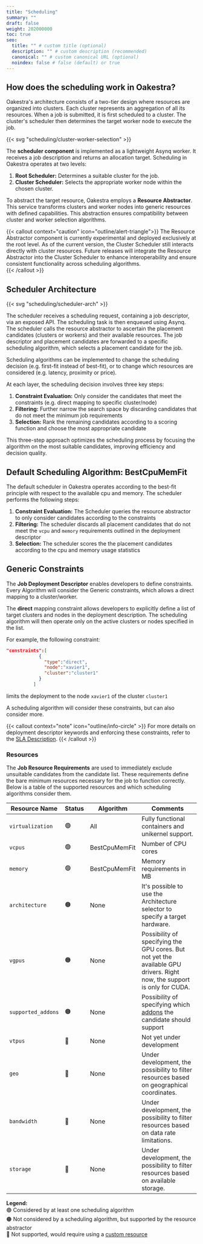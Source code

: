 ```yaml
---
title: "Scheduling"
summary: ""
draft: false
weight: 202000000
toc: true
seo:
  title: "" # custom title (optional)
  description: "" # custom description (recommended)
  canonical: "" # custom canonical URL (optional)
  noindex: false # false (default) or true
---
```


## How does the scheduling work in Oakestra?

Oakestra's architecture consists of a two-tier design where resources are organized into clusters. Each cluster represents an aggregation of all its resources. When a job is submitted, it is first scheduled to a cluster. The cluster's scheduler then determines the target worker node to execute the job.  

{{< svg "scheduling/cluster-worker-selection" >}}

The **scheduler component** is implemented as a lightweight Asynq worker. It receives a job description and returns an allocation target. Scheduling in Oakestra operates at two levels:

1. **Root Scheduler:** Determines a suitable cluster for the job.
2. **Cluster Scheduler:** Selects the appropriate worker node within the chosen cluster.

To abstract the target resource, Oakestra employs a **Resource Abstractor**. This service transforms clusters and worker nodes into generic resources with defined capabilities. This abstraction ensures compatibility between cluster and worker selection algorithms.

{{< callout context="caution" icon="outline/alert-triangle">}}
The Resource Abstractor component is currently experimental and deployed exclusively at the root level. As of the current version, the Cluster Scheduler still interacts directly with cluster resources. Future releases will integrate the Resource Abstractor into the Cluster Scheduler to enhance interoperability and ensure consistent functionality across scheduling algorithms.  
{{< /callout >}}

## Scheduler Architecture

{{< svg "scheduling/scheduler-arch" >}}

The scheduler receives a scheduling request, containing a job descriptor, via an exposed API. The scheduling task is then enqueued using Asynq.
The scheduler calls the resource abstractor to ascertain the placement candidates (clusters or workers) and their available resources.
The job descriptor and placement candidates are forwarded to a specific scheduling algorithm, which selects a placement candidate for the job.

Scheduling algorithms can be implemented to change the scheduling decision (e.g. first-fit instead of best-fit), or to change which resources are considered (e.g. latency, proximity or price).

At each layer, the scheduling decision involves three key steps:

1. **Constraint Evaluation:** Only consider the candidates that meet the constraints (e.g. direct mapping to specific cluster/node)
2. **Filtering:** Further narrow the search space by discarding candidates that do not meet the minimum job requirements
3. **Selection:** Rank the remaining candidates according to a scoring function and choose the most appropriate candidate

This three-step approach optimizes the scheduling process by focusing the algorithm on the most suitable candidates, improving efficiency and decision quality.  

## Default Scheduling Algorithm: BestCpuMemFit

The default scheduler in Oakestra operates according to the best-fit principle with respect to the available cpu and memory.
The scheduler performs the following steps:

1. **Constraint Evaluation:** The Scheduler queries the resource abstractor to only consider candidates according to the constraints
2. **Filtering:** The scheduler discards all placement candidates that do not meet the `vcpu` and `memory` requirements outlined in the deployment descriptor
3. **Selection:** The scheduler scores the the placement candidates according to the cpu and memory usage statistics

## Generic Constraints

The **Job Deployment Descriptor** enables developers to define constraints. Every Algorithm will consider the Generic constraints, which allows a direct mapping to a cluster/worker.

The **direct** mapping constraint allows developers to explicitly define a list of target clusters and nodes in the deployment description. The scheduling algorithm will then operate only on the active clusters or nodes specified in the list.

For example, the following constraint:

```json
"constraints":[
            {
              "type":"direct",
              "node":"xavier1",
              "cluster":"cluster1"
            }
          ]
```

limits the deployment to the node `xavier1` of the cluster `cluster1`

A scheduling algorithm will consider these constraints, but can also consider more.

{{< callout context="note" icon="outline/info-circle" >}}
For more details on deployment descriptor keywords and enforcing these constraints, refer to the [SLA Description](../../reference/application-sla-description).
{{< /callout >}}

### Resources

The **Job Resource Requirements** are used to immediately exclude unsuitable candidates from the candidate list. These requirements define the bare minimum resources necessary for the job to function correctly. Below is a table of the supported resources and which scheduling algorithms consider them.

|Resource Name|Status|Algorithm|Comments
|---|---|---|---|
|`virtualization`|🟢|All|Fully functional containers and unikernel support.
|`vcpus`|🟢|BestCpuMemFit|Number of CPU cores
|`memory`|🟢|BestCpuMemFit|Memory requirements in MB
|`architecture`|🟠|None| It's possible to use the Architecture selector to specify a target hardware. 
|`vgpus`|🟠|None|Possibility of specifying the GPU cores. But not yet the available GPU drivers. Right now, the support is only for CUDA.
|`supported_addons`|🟠|None|Possibility of specifying which [addons](oakestra-extensions/addons) the candidate should support
|`vtpus`|🔴|None|Not yet under development
|`geo`|🔴|None| Under development, the possibility to filter resources based on geographical coordinates.
|`bandwidth`|🔴|None| Under development, the possibility to filter resources based on data rate limitations.
|`storage`|🔴|None| Under development, the possibility to filter resources based on available storage.

**Legend:**\
🟢 Considered by at least one scheduling algorithm\
🟠 Not considered by a scheduling algorithm, but supported by the resource abstractor\
🔴 Not supported, would require using a [custom resource](oakestra-extensions/custom-resources/)
